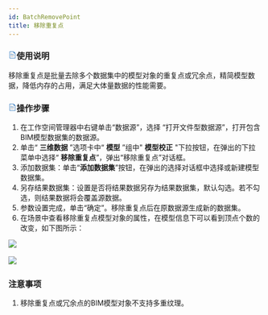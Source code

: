 ```yaml
---
id: BatchRemovePoint
title: 移除重复点
---
```

### ![](../../../img/read.gif)使用说明

移除重复点是批量去除多个数据集中的模型对象的重复点或冗余点，精简模型数据，降低内存的占用，满足大体量数据的性能需要。

### ![](../../../img/read.gif)操作步骤

  1. 在工作空间管理器中右键单击“数据源”，选择 “打开文件型数据源”，打开包含BIM模型数据集的数据源。
  2. 单击“ **三维数据** ”选项卡中“ **模型** ”组中" **模型校正** "下拉按钮，在弹出的下拉菜单中选择“ **移除重复点**”，弹出“移除重复点”对话框。
  3. 添加数据集：单击“**添加数据集**”按钮，在弹出的选择对话框中选择或新建模型数据集。
  4. 另存结果数据集：设置是否将结果数据另存为结果数据集，默认勾选。若不勾选，则结果数据将会覆盖源数据。
  5. 参数设置完成，单击“确定”。移除重复点后在原数据源生成新的数据集。
  6. 在场景中查看移除重复点模型对象的属性，在模型信息下可以看到顶点个数的改变，如下图所示：
       
![](../../TINModelOperation/img/BIMVertexOperation_ResultBefore.png)  

![](../../TINModelOperation/img/BIMVertexOperation_ResultAfter.png)  

### 注意事项

  1. 移除重复点或冗余点的BIM模型对象不支持多重纹理。



